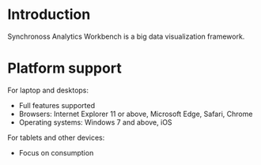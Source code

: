 # Introduction

Synchronoss Analytics Workbench is a big data visualization framework.

# Platform support

For laptop and desktops:

* Full features supported
* Browsers: Internet Explorer 11 or above, Microsoft Edge, Safari,
  Chrome
* Operating systems: Windows 7 and above, iOS

For tablets and other devices:

* Focus on consumption
